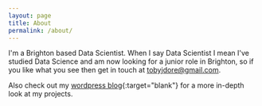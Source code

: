 ```yaml
---
layout: page
title: About
permalink: /about/
---
```


I'm a Brighton based Data Scientist. When I say Data Scientist I mean I've studied Data Science and am now looking for a junior role in Brighton, so if you like what you see then get in touch at <a href="mailto:tobyjdore@gmail.com">tobyjdore@gmail.com</a>.

Also check out my
[wordpress blog](https://mydsblog.home.blog){:target="blank"} for a more in-depth look at my projects.
